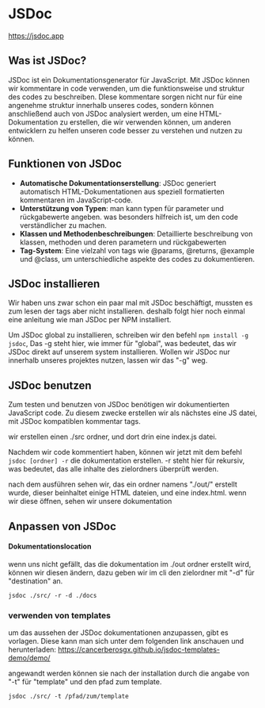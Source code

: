 # JSDoc

https://jsdoc.app

## Was ist JSDoc?

JSDoc ist ein Dokumentationsgenerator für JavaScript. Mit JSDoc können wir kommentare in code verwenden, um die funktionsweise und struktur des codes zu beschreiben. DIese kommentare sorgen nicht nur für eine angenehme struktur innerhalb unseres codes, sondern können anschließend auch von JSDoc analysiert werden, um eine HTML-Dokumentation zu erstellen, die wir verwenden können, um anderen entwicklern zu helfen unseren code besser zu verstehen und nutzen zu können.

## Funktionen von JSDoc

- **Automatische Dokumentationserstellung**: JSDoc generiert automatisch HTML-Dokumentationen aus speziell formatierten kommentaren im JavaScript-code.
- **Unterstützung von Typen**: man kann typen für parameter und rückgabewerte angeben. was besonders hilfreich ist, um den code verständlicher zu machen.
- **Klassen und Methodenbeschreibungen**: Detaillierte beschreibung von klassen, methoden und deren parametern und rückgabewerten
- **Tag-System**: Eine vielzahl von tags wie @params, @returns, @example und @class, um unterschiedliche aspekte des codes zu dokumentieren.

## JSDoc installieren

Wir haben uns zwar schon ein paar mal mit JSDoc beschäftigt, mussten es zum lesen der tags aber nicht installieren. deshalb folgt hier noch einmal eine anleitung wie man JSDoc per NPM installiert.

Um JSDoc global zu installieren, schreiben wir den befehl `npm install -g jsdoc`, Das -g steht hier, wie immer für "global", was bedeutet, das wir JSDoc direkt auf unserem system installieren. Wollen wir JSDoc nur innerhalb unseres projektes nutzen, lassen wir das "-g" weg.

## JSDoc benutzen

Zum testen und benutzen von JSDoc benötigen wir dokumentierten JavaScript code. Zu diesem zwecke erstellen wir als nächstes eine JS datei, mit JSDoc kompatiblen kommentar tags.

wir erstellen einen ./src ordner, und dort drin eine index.js datei.

Nachdem wir code kommentiert haben, können wir jetzt mit dem befehl `jsdoc [ordner] -r` die dokumentation erstellen. -r steht hier für rekursiv, was bedeutet, das alle inhalte des zielordners überprüft werden.

nach dem ausführen sehen wir, das ein ordner namens "./out/" erstellt wurde, dieser beinhaltet einige HTML dateien, und eine index.html. wenn wir diese öffnen, sehen  wir unsere dokumentation

## Anpassen von JSDoc

#### Dokumentationslocation

wenn uns nicht gefällt, das die dokumentation im ./out ordner erstellt wird, können wir diesen ändern, dazu geben wir im cli den zielordner mit "-d" für "destination" an.

`jsdoc ./src/ -r -d ./docs`

### verwenden von templates

um das aussehen der JSDoc dokumentationen anzupassen, gibt es vorlagen. Diese kann man sich unter dem folgenden link anschauen und herunterladen:
https://cancerberosgx.github.io/jsdoc-templates-demo/demo/

angewandt werden können sie nach der installation durch die angabe von "-t" für "template" und den pfad zum template.

`jsdoc ./src/ -t /pfad/zum/template`
